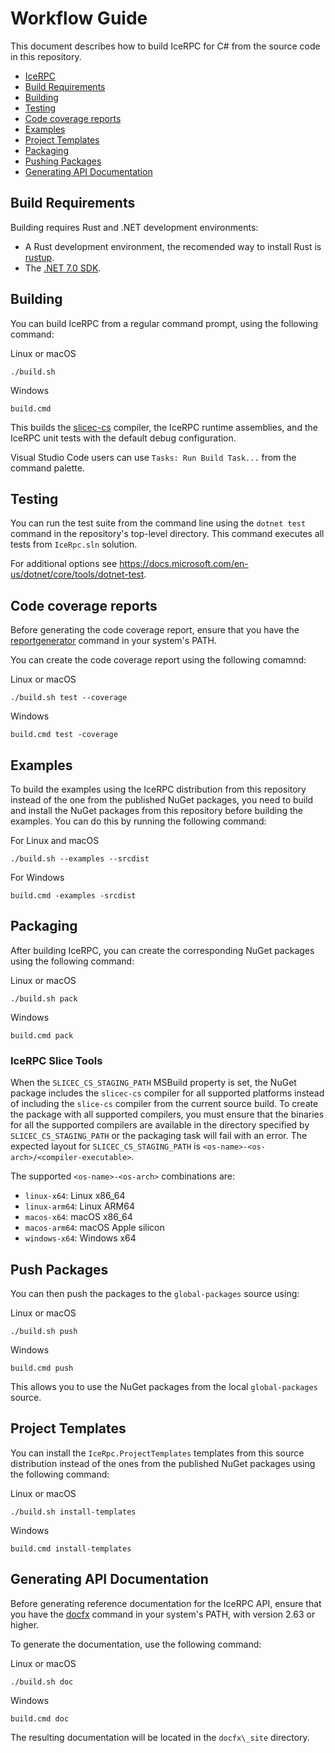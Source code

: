 # Workflow Guide

This document describes how to build IceRPC for C# from the source code in this repository.

- [IceRPC](#icerpc)
- [Build Requirements](#build-requirements)
- [Building](#building)
- [Testing](#testing)
- [Code coverage reports](#code-coverage-report)
- [Examples](#examples)
- [Project Templates](#project-templates)
- [Packaging](#packaging)
- [Pushing Packages](#pushing-packages)
- [Generating API Documentation](#generating-api-documentation)

## Build Requirements

Building requires Rust and .NET development environments:

- A Rust development environment, the recomended way to install Rust is [rustup](https://rustup.rs/).
- The [.NET 7.0 SDK](https://dotnet.microsoft.com/en-us/download/dotnet/7.0).

## Building

You can build IceRPC from a regular command prompt, using the following command:

Linux or macOS

```shell
./build.sh
```

Windows

```shell
build.cmd
```

This builds the [slicec-cs](./tools/slicec-cs) compiler, the IceRPC runtime assemblies, and the IceRPC unit tests with
the default debug configuration.

Visual Studio Code users can use `Tasks: Run Build Task...` from the command palette.

## Testing

You can run the test suite from the command line using the `dotnet test` command in the repository's top-level directory.
This command executes all tests from `IceRpc.sln` solution.

For additional options see <https://docs.microsoft.com/en-us/dotnet/core/tools/dotnet-test>.

## Code coverage reports

Before generating the code coverage report, ensure that you have the
[reportgenerator](https://github.com/danielpalme/ReportGenerator) command in your system's PATH.

You can create the code coverage report using the following comamnd:

Linux or macOS

```shell.
./build.sh test --coverage
```

Windows

```shell
build.cmd test -coverage
```

## Examples

To build the examples using the IceRPC distribution from this repository instead of the one from the published NuGet
packages, you need to build and install the NuGet packages from this repository before building the examples. You can
do this by running the following command:

For Linux and macOS

```shell
./build.sh --examples --srcdist
```

For Windows

```shell
build.cmd -examples -srcdist
```

## Packaging

After building IceRPC, you can create the corresponding NuGet packages using the following command:

Linux or macOS

```shell
./build.sh pack
```

Windows

```shell
build.cmd pack
```

### IceRPC Slice Tools

When the `SLICEC_CS_STAGING_PATH` MSBuild property is set, the NuGet package includes the `slicec-cs` compiler for all
supported platforms instead of including the `slice-cs` compiler from the current source build. To create the package
with all supported compilers, you must ensure that the binaries for all the supported compilers are available in the
directory specified by `SLICEC_CS_STAGING_PATH` or the packaging task will fail with an error. The expected layout for
`SLICEC_CS_STAGING_PATH` is `<os-name>-<os-arch>/<compiler-executable>`.

The supported `<os-name>-<os-arch>` combinations are:

- `linux-x64`: Linux x86_64
- `linux-arm64`: Linux ARM64
- `macos-x64`: macOS x86_64
- `macos-arm64`: macOS Apple silicon
- `windows-x64`: Windows x64

## Push Packages

You can then push the packages to the `global-packages` source using:

Linux or macOS

```shell
./build.sh push
```

Windows

```shell
build.cmd push
```

This allows you to use the NuGet packages from the local `global-packages` source.

## Project Templates

You can install the `IceRpc.ProjectTemplates` templates from this source distribution instead of the ones from the
published NuGet packages using the following command:

Linux or macOS

```shell
./build.sh install-templates
```

Windows

```shell
build.cmd install-templates
```

## Generating API Documentation

Before generating reference documentation for the IceRPC API, ensure that you have the
[docfx](https://www.nuget.org/packages/docfx) command in your system's PATH, with version 2.63 or higher.

To generate the documentation, use the following command:

Linux or macOS

```shell
./build.sh doc
```

Windows

```shell
build.cmd doc
```

The resulting documentation will be located in the `docfx\_site` directory.




